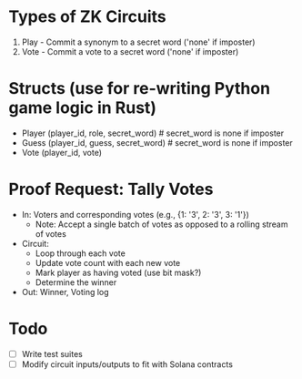 # Types of ZK Circuits
1. Play - Commit a synonym to a secret word ('none' if imposter)
2. Vote - Commit a vote to a secret word ('none' if imposter)

# Structs (use for re-writing Python game logic in Rust)
- Player (player_id, role, secret_word) # secret_word is none if imposter
- Guess (player_id, guess, secret_word) # secret_word is none if imposter
- Vote (player_id, vote)

# Proof Request: Tally Votes
- In: Voters and corresponding votes (e.g., {1: '3', 2: '3', 3: '1'})
    - Note: Accept a single batch of votes as opposed to a rolling stream of votes
- Circuit:
    - Loop through each vote 
    - Update vote count with each new vote
    - Mark player as having voted (use bit mask?)
    - Determine the winner
- Out: Winner, Voting log

# Todo
- [ ] Write test suites
- [ ] Modify circuit inputs/outputs to fit with Solana contracts 
